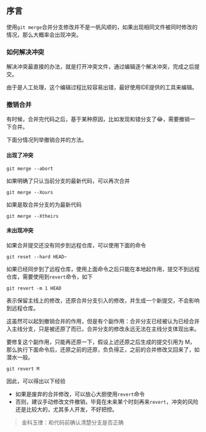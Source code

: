 ## 序言
使用`git merge`合并分支修改并不是一帆风顺的，如果出现相同文件被同时修改的情况，那么大概率会出现冲突。


### 如何解决冲突
解决冲突最直接的办法，就是打开冲突文件，通过编辑逐个解决冲突，完成之后提交。

由于是人工处理，这个编辑过程比较容易出错，最好使用IDE提供的工具来编辑。


### 撤销合并
有时候，合并完代码之后，基于某种原因，比如发现和错分支了😂，需要撤销一下合并。

下面分情况列举撤销合并的方法。
#### 出现了冲突
```
git merge --abort
```
如果明确了只认当前分支的最新代码，可以再次合并
```
git merge --Xours
```
如果是取合并分支的为最新代码
```
git merge --Xtheirs
```
#### 未出现冲突
如果合并提交还没有同步到远程仓库，可以使用下面的命令
```
git reset --hard HEAD~
```
如果已经同步到了远程仓库，使用上面命令之后只能在本地起作用，提交不到远程仓库，需要使用到`revert`命令，如下
```
git revert -m 1 HEAD
```
表示保留主线上的修改，还原合并分支引入的修改，并生成一个新提交，不会影响到远程仓库。

这虽然可以起到撤销合并的作用，但是有个副作用：合并分支已经被认为已经合并入主线分支，只是被还原了而已，合并分支的修改永远无法在主线分支体现出来。

要修复这个副作用，只能再还原一下，假设上述还原之后生成的提交引用为 M，那么执行下面命令后，还原之前的还原，负负得正，之前的合并修改又回来了，如潜水一般。
```
git revert M
```

因此，可以得出以下经验
- 如果是废弃的合并修改，可以放心大胆使用`revert`命令
- 否则，建议手动修改文件撤销，毕竟在未来某个时刻再来`revert`，冲突的风险还是比较大的，尤其多人开发，不好把控。

> 金科玉律：和代码前确认清楚分支是否正确